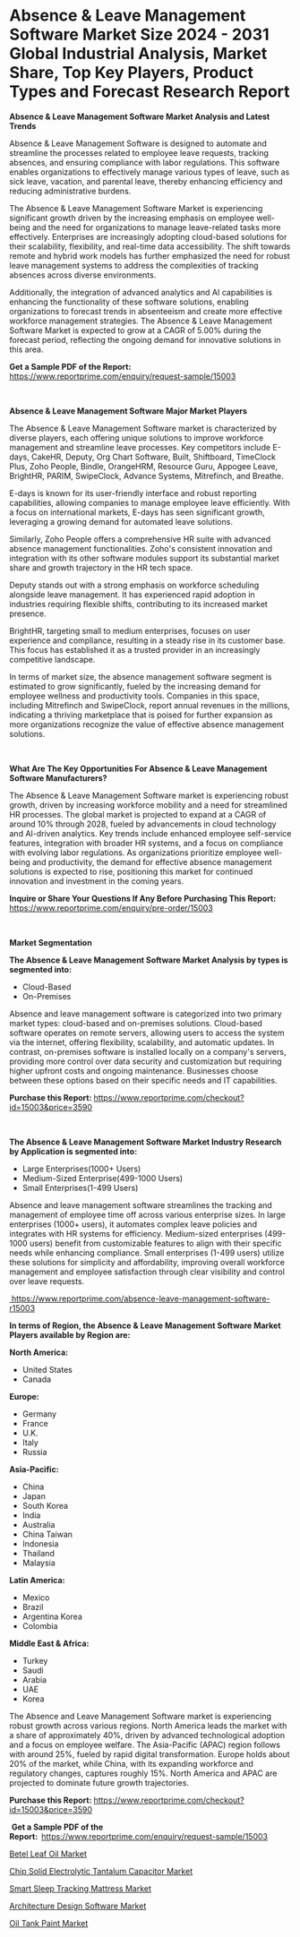 <p><h1>Absence & Leave Management Software Market Size 2024 - 2031 Global Industrial Analysis, Market Share, Top Key Players, Product Types and Forecast Research Report</h1></p><p><strong>Absence & Leave Management Software Market Analysis and Latest Trends</strong></p>
<p><p>Absence & Leave Management Software is designed to automate and streamline the processes related to employee leave requests, tracking absences, and ensuring compliance with labor regulations. This software enables organizations to effectively manage various types of leave, such as sick leave, vacation, and parental leave, thereby enhancing efficiency and reducing administrative burdens.</p><p>The Absence & Leave Management Software Market is experiencing significant growth driven by the increasing emphasis on employee well-being and the need for organizations to manage leave-related tasks more effectively. Enterprises are increasingly adopting cloud-based solutions for their scalability, flexibility, and real-time data accessibility. The shift towards remote and hybrid work models has further emphasized the need for robust leave management systems to address the complexities of tracking absences across diverse environments.</p><p>Additionally, the integration of advanced analytics and AI capabilities is enhancing the functionality of these software solutions, enabling organizations to forecast trends in absenteeism and create more effective workforce management strategies. The Absence & Leave Management Software Market is expected to grow at a CAGR of 5.00% during the forecast period, reflecting the ongoing demand for innovative solutions in this area.</p></p>
<p><strong>Get a Sample PDF of the Report:&nbsp;</strong> <a href="https://www.reportprime.com/enquiry/request-sample/15003?utm_campaign=1166&utm_medium=2&utm_source=Github&utm_content=ia&utm_term=29112024&utm_id=absence-leave-management-software">https://www.reportprime.com/enquiry/request-sample/15003</a></p>
<p>&nbsp;</p>
<p><strong>Absence & Leave Management Software Major Market Players</strong></p>
<p><p>The Absence & Leave Management Software market is characterized by diverse players, each offering unique solutions to improve workforce management and streamline leave processes. Key competitors include E-days, CakeHR, Deputy, Org Chart Software, Built, Shiftboard, TimeClock Plus, Zoho People, Bindle, OrangeHRM, Resource Guru, Appogee Leave, BrightHR, PARIM, SwipeClock, Advance Systems, Mitrefinch, and Breathe. </p><p>E-days is known for its user-friendly interface and robust reporting capabilities, allowing companies to manage employee leave efficiently. With a focus on international markets, E-days has seen significant growth, leveraging a growing demand for automated leave solutions. </p><p>Similarly, Zoho People offers a comprehensive HR suite with advanced absence management functionalities. Zoho's consistent innovation and integration with its other software modules support its substantial market share and growth trajectory in the HR tech space.</p><p>Deputy stands out with a strong emphasis on workforce scheduling alongside leave management. It has experienced rapid adoption in industries requiring flexible shifts, contributing to its increased market presence.</p><p>BrightHR, targeting small to medium enterprises, focuses on user experience and compliance, resulting in a steady rise in its customer base. This focus has established it as a trusted provider in an increasingly competitive landscape.</p><p>In terms of market size, the absence management software segment is estimated to grow significantly, fueled by the increasing demand for employee wellness and productivity tools. Companies in this space, including Mitrefinch and SwipeClock, report annual revenues in the millions, indicating a thriving marketplace that is poised for further expansion as more organizations recognize the value of effective absence management solutions.</p></p>
<p>&nbsp;</p>
<p><strong>What Are The Key Opportunities For Absence & Leave Management Software Manufacturers?</strong></p>
<p><p>The Absence & Leave Management Software market is experiencing robust growth, driven by increasing workforce mobility and a need for streamlined HR processes. The global market is projected to expand at a CAGR of around 10% through 2028, fueled by advancements in cloud technology and AI-driven analytics. Key trends include enhanced employee self-service features, integration with broader HR systems, and a focus on compliance with evolving labor regulations. As organizations prioritize employee well-being and productivity, the demand for effective absence management solutions is expected to rise, positioning this market for continued innovation and investment in the coming years.</p></p>
<p><strong>Inquire or Share Your Questions If Any Before Purchasing This Report:</strong> <a href="https://www.reportprime.com/enquiry/pre-order/15003?utm_campaign=1166&utm_medium=2&utm_source=Github&utm_content=ia&utm_term=29112024&utm_id=absence-leave-management-software">https://www.reportprime.com/enquiry/pre-order/15003</a></p>
<p>&nbsp;</p>
<p><strong>Market Segmentation</strong></p>
<p><strong>The Absence & Leave Management Software Market Analysis by types is segmented into:</strong></p>
<p><ul><li>Cloud-Based</li><li>On-Premises</li></ul></p>
<p><p>Absence and leave management software is categorized into two primary market types: cloud-based and on-premises solutions. Cloud-based software operates on remote servers, allowing users to access the system via the internet, offering flexibility, scalability, and automatic updates. In contrast, on-premises software is installed locally on a company's servers, providing more control over data security and customization but requiring higher upfront costs and ongoing maintenance. Businesses choose between these options based on their specific needs and IT capabilities.</p></p>
<p><strong>Purchase this Report:&nbsp;</strong><a href="https://www.reportprime.com/checkout?id=15003&price=3590&utm_campaign=1166&utm_medium=2&utm_source=Github&utm_content=ia&utm_term=29112024&utm_id=absence-leave-management-software">https://www.reportprime.com/checkout?id=15003&price=3590</a></p>
<p>&nbsp;</p>
<p><strong>The Absence & Leave Management Software Market Industry Research by Application is segmented into:</strong></p>
<p><ul><li>Large Enterprises(1000+ Users)</li><li>Medium-Sized Enterprise(499-1000 Users)</li><li>Small Enterprises(1-499 Users)</li></ul></p>
<p><p>Absence and leave management software streamlines the tracking and management of employee time off across various enterprise sizes. In large enterprises (1000+ users), it automates complex leave policies and integrates with HR systems for efficiency. Medium-sized enterprises (499-1000 users) benefit from customizable features to align with their specific needs while enhancing compliance. Small enterprises (1-499 users) utilize these solutions for simplicity and affordability, improving overall workforce management and employee satisfaction through clear visibility and control over leave requests.</p></p>
<p><a href="https://www.reportprime.com/absence-leave-management-software-r15003?utm_campaign=1166&utm_medium=2&utm_source=Github&utm_content=ia&utm_term=29112024&utm_id=absence-leave-management-software">&nbsp;https://www.reportprime.com/absence-leave-management-software-r15003</a></p>
<p><strong>In terms of Region, the Absence & Leave Management Software Market Players available by Region are:</strong></p>
<p>
    <p> <strong> North America: </strong>
        <ul>
            <li>United States</li>
            <li>Canada</li>
        </ul>
        </p> 
    <p> <strong> Europe: </strong>
        <ul>
            <li>Germany</li>
            <li>France</li>
            <li>U.K.</li>
            <li>Italy</li>
            <li>Russia</li>
        </ul>
        </p> 
    <p> <strong> Asia-Pacific: </strong>
        <ul>
            <li>China</li>
            <li>Japan</li>
            <li>South Korea</li>
            <li>India</li>
            <li>Australia</li>
            <li>China Taiwan</li>
            <li>Indonesia</li>
            <li>Thailand</li>
            <li>Malaysia</li>
        </ul>
        </p> 
    <p> <strong> Latin America: </strong>
        <ul>
            <li>Mexico</li>
            <li>Brazil</li>
            <li>Argentina Korea</li>
            <li>Colombia</li>
        </ul>
        </p> 
    <p> <strong> Middle East & Africa: </strong>
        <ul>
            <li>Turkey</li>
            <li>Saudi</li>
            <li>Arabia</li>
            <li>UAE</li>
            <li>Korea</li>
        </ul>
    </p>
    </p>
<p><p>The Absence and Leave Management Software market is experiencing robust growth across various regions. North America leads the market with a share of approximately 40%, driven by advanced technological adoption and a focus on employee welfare. The Asia-Pacific (APAC) region follows with around 25%, fueled by rapid digital transformation. Europe holds about 20% of the market, while China, with its expanding workforce and regulatory changes, captures roughly 15%. North America and APAC are projected to dominate future growth trajectories.</p></p>
<p><strong>Purchase this Report: </strong><a href="https://www.reportprime.com/checkout?id=15003&price=3590&utm_campaign=1166&utm_medium=2&utm_source=Github&utm_content=ia&utm_term=29112024&utm_id=absence-leave-management-software">https://www.reportprime.com/checkout?id=15003&price=3590</a></p>
<p>&nbsp;<strong>Get a Sample PDF of the Report:&nbsp;&nbsp;</strong><a href="https://www.reportprime.com/enquiry/request-sample/15003?utm_campaign=1166&utm_medium=2&utm_source=Github&utm_content=ia&utm_term=29112024&utm_id=absence-leave-management-software">https://www.reportprime.com/enquiry/request-sample/15003</a></p>
<p><strong></strong></p>
<p><p><a href="https://www.linkedin.com/pulse/comprehensive-study-betel-leaf-oil-market-size-dynamics-nzdle?utm_campaign=1166&utm_medium=2&utm_source=Github&utm_content=ia&utm_term=29112024&utm_id=absence-leave-management-software">Betel Leaf Oil Market</a></p><p><a href="https://issuu.com/reportprime-2/docs/chip-solid-electrolytic-tantalum-capacitor-market-?utm_campaign=1166&utm_medium=2&utm_source=Github&utm_content=ia&utm_term=29112024&utm_id=absence-leave-management-software">Chip Solid Electrolytic Tantalum Capacitor Market</a></p><p><a href="https://issuu.com/reportprime-2/docs/smart-sleep-tracking-mattress-market-size-2030.ppt?utm_campaign=1166&utm_medium=2&utm_source=Github&utm_content=ia&utm_term=29112024&utm_id=absence-leave-management-software">Smart Sleep Tracking Mattress Market</a></p><p><a href="https://github.com/castoriffic/Market-Research-Report-List-5/blob/main/architecture-design-software-market.md?utm_campaign=1166&utm_medium=2&utm_source=Github&utm_content=ia&utm_term=29112024&utm_id=absence-leave-management-software">Architecture Design Software Market</a></p><p><a href="https://www.linkedin.com/pulse/insights-oil-tank-paint-market-players-size-geographical-ndzhf?utm_campaign=1166&utm_medium=2&utm_source=Github&utm_content=ia&utm_term=29112024&utm_id=absence-leave-management-software">Oil Tank Paint Market</a></p></p>